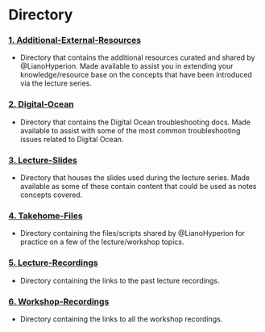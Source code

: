 # Directory

  ### [1. Additional-External-Resources](https://github.com/HyperionDevBootcamps/C4-Cyber-Security-Lecture-Examples/tree/main/Additional-External-Resources)
 * Directory that contains the additional resources curated and shared by @LianoHyperion. 
  Made available to assist you in extending your knowledge/resource base on the concepts that have been introduced via the lecture series.

  ### [2. Digital-Ocean](https://github.com/HyperionDevBootcamps/C4-Cyber-Security-Lecture-Examples/tree/main/Digital-Ocean)
 * Directory that contains the Digital Ocean troubleshooting docs.
  Made available to assist with some of the most common troubleshooting issues related to Digital Ocean.

  ### [3. Lecture-Slides](https://github.com/HyperionDevBootcamps/C4-Cyber-Security-Lecture-Examples/tree/main/Lecture-Slides)
 * Directory that houses the slides used during the lecture series.
  Made available as some of these contain content that could be used as notes concepts covered.

  ### [4. Takehome-Files](https://github.com/HyperionDevBootcamps/C4-Cyber-Security-Lecture-Examples/tree/main/Takehome-Files)
  * Directory containing the files/scripts shared by @LianoHyperion for practice on a few of the lecture/workshop topics.

### [5. Lecture-Recordings](https://github.com/HyperionDevBootcamps/C4-Cyber-Security-Lecture-Examples/blob/main/CS%20LectureRecordings.md)
* Directory containing the links to the past lecture recordings. 

### [6. Workshop-Recordings](https://github.com/HyperionDevBootcamps/C4-Cyber-Security-Lecture-Examples/blob/main/CS%20Workshop%20Recordings.md)
* Directory containing the links to all the workshop recordings. 

